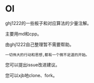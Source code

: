 # OI

ghj1222的一些板子和对应算法的少量注解。

主要用md和cpp。

由ghj1222自己整理暂不需要帮助。

`一切伟大的行动和思想,都有一个微不足道的开始。`

您可以提出issue改进建议。

您可以xjb地clone、fork。

